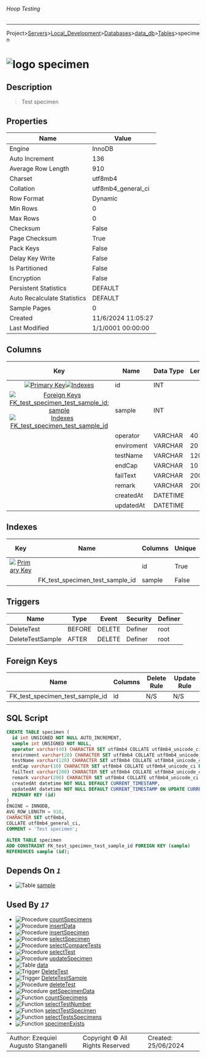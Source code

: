 ###### Hoop Testing
___
Project>[Servers](../../../../Servers.md)>[Local_Development](../../../Local_Development.md)>[Databases](../../Databases.md)>[data_db](../data_db.md)>[Tables](Tables.md)>specimen


# ![logo](../../../../../Images/table64.svg) specimen

## <a name="#Description"></a>Description
> Test specimen
## <a name="#Properties"></a>Properties
|Name|Value|
|---|---|
|Engine|InnoDB|
|Auto Increment|136|
|Average Row Length|910|
|Charset|utf8mb4|
|Collation|utf8mb4_general_ci|
|Row Format|Dynamic|
|Min Rows|0|
|Max Rows|0|
|Checksum|False|
|Page Checksum|True|
|Pack Keys|False|
|Delay Key Write|False|
|Is Partitioned|False|
|Encryption|False|
|Persistent Statistics|DEFAULT|
|Auto Recalculate Statistics|DEFAULT|
|Sample Pages|0|
|Created|11/6/2024 11:05:27|
|Last Modified|1/1/0001 00:00:00|


## <a name="#Columns"></a>Columns
|Key|Name|Data Type|Length|Precision|Scale|Unsigned|Zerofill|Binary|Not Null|Auto Increment|Default|Virtual|Invisible|Description|
|:---:|---|---|---|---|---|---|---|---|---|---|---|---|---|---|
|[![Primary Key ](../../../../../Images/primarykey.svg)](#Indexes)[![Indexes ](../../../../../Images/index.svg)](#Indexes)|id|INT||11||True|False|False|True|True||False|False||
|[![Foreign Keys FK_test_specimen_test_sample_id: sample](../../../../../Images/foreignkey.svg)](#ForeignKeys)[![Indexes FK_test_specimen_test_sample_id](../../../../../Images/index.svg)](#Indexes)|sample|INT||11||True|False|False|True|False||False|False||
||operator|VARCHAR|40|||False|False|False|True|False|'STEL S.A.'|False|False||
||enviroment|VARCHAR|20|||False|False|False|False|False|''|False|False||
||testName|VARCHAR|120|||False|False|False|False|False|''|False|False||
||endCap|VARCHAR|10|||False|False|False|False|False|''|False|False||
||failText|VARCHAR|200|||False|False|False|True|False|'Sin Fallas'|False|False||
||remark|VARCHAR|200|||False|False|False|True|False|'Sin Observaciones'|False|False||
||createdAt|DATETIME||0||False|False|False|True|False|CURRENT_TIMESTAMP|False|False||
||updatedAt|DATETIME||0||False|False|False|True|False|CURRENT_TIMESTAMP|False|False||

## <a name="#Indexes"></a>Indexes
|Key|Name|Columns|Unique|Type|Key Lengths|
|:---:|---|---|---|---|---|
|[![Primary Key ](../../../../../Images/primarykey.svg)](#Indexes)||id|True|None|0|
||FK_test_specimen_test_sample_id|sample|False|None|0|

## <a name="#Triggers"></a>Triggers
|Name|Type|Event|Security|Definer|
|---|---|---|---|---|
|DeleteTest|BEFORE|DELETE|Definer|root|
|DeleteTestSample|AFTER|DELETE|Definer|root|

## <a name="#ForeignKeys"></a>Foreign Keys
|Name|Columns|Delete Rule|Update Rule|
|---|---|---|---|
|FK_test_specimen_test_sample_id|id|N/S|N/S|

## <a name="#SqlScript"></a>SQL Script
```SQL
CREATE TABLE specimen (
  id int UNSIGNED NOT NULL AUTO_INCREMENT,
  sample int UNSIGNED NOT NULL,
  operator varchar(40) CHARACTER SET utf8mb4 COLLATE utf8mb4_unicode_ci NOT NULL DEFAULT 'STEL S.A.',
  enviroment varchar(20) CHARACTER SET utf8mb4 COLLATE utf8mb4_unicode_ci DEFAULT '',
  testName varchar(120) CHARACTER SET utf8mb4 COLLATE utf8mb4_unicode_ci DEFAULT '',
  endCap varchar(10) CHARACTER SET utf8mb4 COLLATE utf8mb4_unicode_ci DEFAULT '',
  failText varchar(200) CHARACTER SET utf8mb4 COLLATE utf8mb4_unicode_ci NOT NULL DEFAULT 'Sin Fallas',
  remark varchar(200) CHARACTER SET utf8mb4 COLLATE utf8mb4_unicode_ci NOT NULL DEFAULT 'Sin Observaciones',
  createdAt datetime NOT NULL DEFAULT CURRENT_TIMESTAMP,
  updatedAt datetime NOT NULL DEFAULT CURRENT_TIMESTAMP ON UPDATE CURRENT_TIMESTAMP,
  PRIMARY KEY (id)
)
ENGINE = INNODB,
AVG_ROW_LENGTH = 910,
CHARACTER SET utf8mb4,
COLLATE utf8mb4_general_ci,
COMMENT = 'Test specimen';

ALTER TABLE specimen
ADD CONSTRAINT FK_test_specimen_test_sample_id FOREIGN KEY (sample)
REFERENCES sample (id);
```

## <a name="#DependsOn"></a>Depends On _`1`_
- ![Table](../../../../../Images/table.svg) [sample](sample.md)


## <a name="#UsedBy"></a>Used By _`17`_
- ![Procedure](../../../../../Images/procedure.svg) [countSpecimens](../Procedures/countSpecimens.md)
- ![Procedure](../../../../../Images/procedure.svg) [insertData](../Procedures/insertData.md)
- ![Procedure](../../../../../Images/procedure.svg) [insertSpecimen](../Procedures/insertSpecimen.md)
- ![Procedure](../../../../../Images/procedure.svg) [selectSpecimen](../Procedures/selectSpecimen.md)
- ![Procedure](../../../../../Images/procedure.svg) [selectCompareTests](../Procedures/selectCompareTests.md)
- ![Procedure](../../../../../Images/procedure.svg) [selectTest](../Procedures/selectTest.md)
- ![Procedure](../../../../../Images/procedure.svg) [updateSpecimen](../Procedures/updateSpecimen.md)
- ![Table](../../../../../Images/table.svg) [data](data.md)
- ![Trigger](../../../../../Images/trigger.svg) [DeleteTest](../Triggers/DeleteTest.md)
- ![Trigger](../../../../../Images/trigger.svg) [DeleteTestSample](../Triggers/DeleteTestSample.md)
- ![Procedure](../../../../../Images/procedure.svg) [deleteTest](../Procedures/deleteTest.md)
- ![Procedure](../../../../../Images/procedure.svg) [getSpecimenData](../Procedures/getSpecimenData.md)
- ![Function](../../../../../Images/function.svg) [countSpecimens](../Functions/countSpecimens.md)
- ![Function](../../../../../Images/function.svg) [selectTestNumber](../Functions/selectTestNumber.md)
- ![Function](../../../../../Images/function.svg) [selectTestSpecimen](../Functions/selectTestSpecimen.md)
- ![Function](../../../../../Images/function.svg) [selectTestsSpecimens](../Functions/selectTestsSpecimens.md)
- ![Function](../../../../../Images/function.svg) [specimenExists](../Functions/specimenExists.md)


||||
|---|---|---|
|Author: Ezequiel Augusto Stanganelli|Copyright © All Rights Reserved|Created: 25/06/2024|